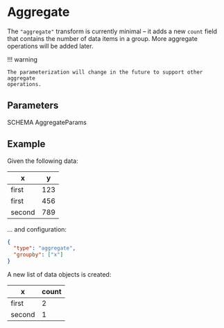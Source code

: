 # Aggregate

The `"aggregate"` transform is currently minimal – it adds a new `count` field
that contains the number of data items in a group. More aggregate operations
will be added later.

!!! warning

    The parameterization will change in the future to support other aggregate
    operations.

## Parameters

SCHEMA AggregateParams

## Example

Given the following data:

| x      | y   |
| ------ | --- |
| first  | 123 |
| first  | 456 |
| second | 789 |

... and configuration:

```json
{
  "type": "aggregate",
  "groupby": ["x"]
}
```

A new list of data objects is created:

| x      | count |
| ------ | ----- |
| first  | 2     |
| second | 1     |
